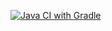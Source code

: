 [![Java CI with Gradle](https://github.com/Lorrso/rest/actions/workflows/gradle.yml/badge.svg)](https://github.com/Lorrso/rest/actions/wprkflows/gradle.yml)